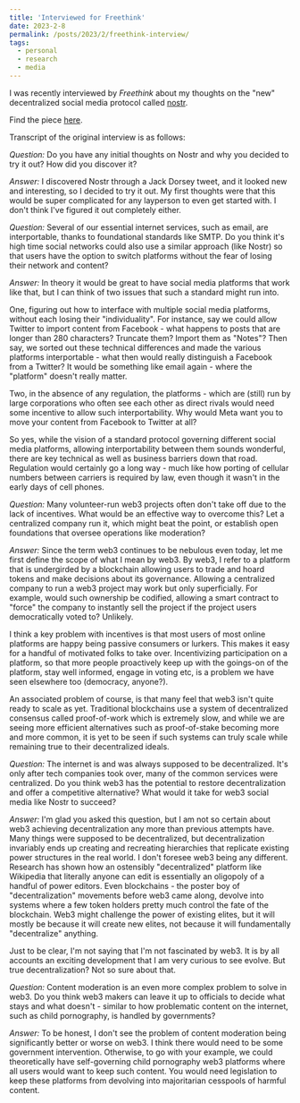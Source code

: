 ```yaml
---
title: 'Interviewed for Freethink'
date: 2023-2-8
permalink: /posts/2023/2/freethink-interview/
tags:
  - personal
  - research
  - media
---
```


I was recently interviewed by *Freethink* about my thoughts on the "new" decentralized social media protocol called [nostr](https://nostr.com/).

Find the piece [here](https://www.freethink.com/internet/nostr).

Transcript of the original interview is as follows:


*Question:* Do you have any initial thoughts on Nostr and why you decided to try it out? How did you discover it? 

*Answer:* I discovered Nostr through a Jack Dorsey tweet, and it looked new and interesting, so I decided to try it out. My first thoughts were that this would be super complicated for any layperson to even get started with. I don't think I've figured it out completely either.

    
*Question:* Several of our essential internet services, such as email, are interportable, thanks to foundational standards like SMTP. Do you think it's high time social networks could also use a similar approach (like Nostr) so that users have the option to switch platforms without the fear of losing their network and content? 

*Answer:* In theory it would be great to have social media platforms that work like that, but I can think of two issues that such a standard might run into.

One, figuring out how to interface with multiple social media platforms, without each losing their "individuality". For instance, say we could allow Twitter to import content from Facebook - what happens to posts that are longer than 280 characters? Truncate them? Import them as "Notes"? Then say, we sorted out these technical differences and made the various platforms interportable - what then would really distinguish a Facebook from a Twitter? It would be something like email again - where the "platform" doesn't really matter.

Two, in the absence of any regulation, the platforms - which are (still) run by large corporations who often see each other as direct rivals would need some incentive to allow such interportability. Why would Meta want you to move your content from Facebook to Twitter at all?

So yes, while the vision of a standard protocol governing different social media platforms, allowing interportability between them sounds wonderful, there are key technical as well as business barriers down that road. Regulation would certainly go a long way - much like how porting of cellular numbers between carriers is required by law, even though it wasn't in the early days of cell phones.


*Question:* Many volunteer-run web3 projects often don't take off due to the lack of incentives. What would be an effective way to overcome this? Let a centralized company run it, which might beat the point, or establish open foundations that oversee operations like moderation?

*Answer:* Since the term web3 continues to be nebulous even today, let me first define the scope of what I mean by web3. By web3, I refer to a platform that is undergirded by a blockchain allowing users to trade and hoard tokens and make decisions about its governance. Allowing a centralized company to run a web3 project may work but only superficially. For example, would such ownership be codified, allowing a smart contract to "force" the company to instantly sell the project if the project users democratically voted to? Unlikely.

I think a key problem with incentives is that most users of most online platforms are happy being passive consumers or lurkers. This makes it easy for a handful of motivated folks to take over. Incentivizing participation on a platform, so that more people proactively keep up with the goings-on of the platform, stay well informed, engage in voting etc, is a problem we have seen elsewhere too (democracy, anyone?). 

An associated problem of course, is that many feel that web3 isn't quite ready to scale as yet. Traditional blockchains use a system of decentralized consensus called proof-of-work which is extremely slow, and while we are seeing more efficient alternatives such as proof-of-stake becoming more and more common, it is yet to be seen if such systems can truly scale while remaining true to their decentralized ideals.

*Question:* The internet is and was always supposed to be decentralized. It's only after tech companies took over, many of the common services were centralized. Do you think web3 has the potential to restore decentralization and offer a competitive alternative? What would it take for web3 social media like Nostr to succeed?

*Answer:* I'm glad you asked this question, but I am not so certain about web3 achieving decentralization any more than previous attempts have. Many things were supposed to be decentralized, but decentralization invariably ends up creating and recreating hierarchies that replicate existing power structures in the real world. I don't foresee web3 being any different. Research has shown how an ostensibly "decentralized" platform like Wikipedia that literally anyone can edit is essentially an oligopoly of a handful of power editors. Even blockchains - the poster boy of "decentralization" movements before web3 came along, devolve into systems where a few token holders pretty much control the fate of the blockchain. Web3 might challenge the power of existing elites, but it will mostly be because it will create new elites, not because it will fundamentally "decentralize" anything.

Just to be clear, I'm not saying that I'm not fascinated by web3. It is by all accounts an exciting development that I am very curious to see evolve. But true decentralization? Not so sure about that.

*Question:* Content moderation is an even more complex problem to solve in web3. Do you think web3 makers can leave it up to officials to decide what stays and what doesn't - similar to how problematic content on the internet, such as child pornography, is handled by governments?

*Answer:* To be honest, I don't see the problem of content moderation being significantly better or worse on web3. I think there would need to be some government intervention. Otherwise, to go with your example, we could theoretically have self-governing child pornography web3 platforms where all users would want to keep such content. You would need legislation to keep these platforms from devolving into majoritarian cesspools of harmful content.
